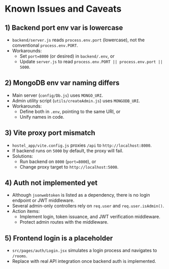 # Known Issues and Caveats

## 1) Backend port env var is lowercase
- `backend/server.js` reads `process.env.port` (lowercase), not the conventional `process.env.PORT`.
- Workarounds:
  - Set `port=8000` (or desired) in `backend/.env`, or
  - Update `server.js` to read `process.env.PORT || process.env.port || 5000`.

## 2) MongoDB env var naming differs
- Main server (`config/Db.js`) uses `MONGO_URI`.
- Admin utility script (`utils/createAdmin.js`) uses `MONGODB_URI`.
- Workarounds:
  - Define both in `.env`, pointing to the same URI, or
  - Unify names in code.

## 3) Vite proxy port mismatch
- `hostel_app/vite.config.js` proxies `/api` to `http://localhost:8000`.
- If backend runs on `5000` by default, the proxy will fail.
- Solutions:
  - Run backend on `8000` (`port=8000`), or
  - Change proxy target to `http://localhost:5000`.

## 4) Auth not implemented yet
- Although `jsonwebtoken` is listed as a dependency, there is no login endpoint or JWT middleware.
- Several admin-only controllers rely on `req.user` and `req.user.isAdmin()`.
- Action items:
  - Implement login, token issuance, and JWT verification middleware.
  - Protect admin routes with the middleware.

## 5) Frontend login is a placeholder
- `src/pages/auth/Login.jsx` simulates a login process and navigates to `/rooms`.
- Replace with real API integration once backend auth is implemented.